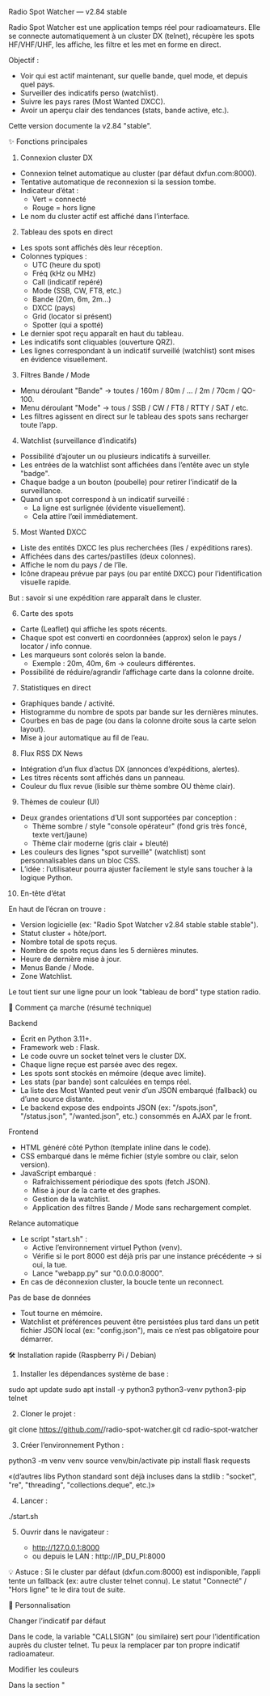 Radio Spot Watcher — v2.84 stable

Radio Spot Watcher est une application temps réel pour radioamateurs.
Elle se connecte automatiquement à un cluster DX (telnet), récupère les spots HF/VHF/UHF, les affiche, les filtre et les met en forme en direct.

Objectif :

- Voir qui est actif maintenant, sur quelle bande, quel mode, et depuis quel pays.
- Surveiller des indicatifs perso (watchlist).
- Suivre les pays rares (Most Wanted DXCC).
- Avoir un aperçu clair des tendances (stats, bande active, etc.).

Cette version documente la v2.84 "stable".

✨ Fonctions principales

1. Connexion cluster DX

- Connexion telnet automatique au cluster (par défaut dxfun.com:8000).
- Tentative automatique de reconnexion si la session tombe.
- Indicateur d’état :
   - Vert = connecté
   - Rouge = hors ligne
- Le nom du cluster actif est affiché dans l’interface.

2. Tableau des spots en direct

- Les spots sont affichés dès leur réception.
- Colonnes typiques :
   - UTC (heure du spot)
   - Fréq (kHz ou MHz)
   - Call (indicatif repéré)
   - Mode (SSB, CW, FT8, etc.)
   - Bande (20m, 6m, 2m…)
   - DXCC (pays)
   - Grid (locator si présent)
   - Spotter (qui a spotté)
- Le dernier spot reçu apparaît en haut du tableau.
- Les indicatifs sont cliquables (ouverture QRZ).
- Les lignes correspondant à un indicatif surveillé (watchlist) sont mises en évidence visuellement.

3. Filtres Bande / Mode

- Menu déroulant "Bande" → toutes / 160m / 80m / … / 2m / 70cm / QO-100.
- Menu déroulant "Mode" → tous / SSB / CW / FT8 / RTTY / SAT / etc.
- Les filtres agissent en direct sur le tableau des spots sans recharger toute l’app.

4. Watchlist (surveillance d’indicatifs)

- Possibilité d’ajouter un ou plusieurs indicatifs à surveiller.
- Les entrées de la watchlist sont affichées dans l’entête avec un style "badge".
- Chaque badge a un bouton (poubelle) pour retirer l’indicatif de la surveillance.
- Quand un spot correspond à un indicatif surveillé :
   - La ligne est surlignée (évidente visuellement).
   - Cela attire l’œil immédiatement.

5. Most Wanted DXCC

- Liste des entités DXCC les plus recherchées (îles / expéditions rares).
- Affichées dans des cartes/pastilles (deux colonnes).
- Affiche le nom du pays / de l’île.
- Icône drapeau prévue par pays (ou par entité DXCC) pour l’identification visuelle rapide.

But : savoir si une expédition rare apparaît dans le cluster.

6. Carte des spots

- Carte (Leaflet) qui affiche les spots récents.
- Chaque spot est converti en coordonnées (approx) selon le pays / locator / info connue.
- Les marqueurs sont colorés selon la bande.
   - Exemple : 20m, 40m, 6m → couleurs différentes.
- Possibilité de réduire/agrandir l’affichage carte dans la colonne droite.

7. Statistiques en direct

- Graphiques bande / activité.
- Histogramme du nombre de spots par bande sur les dernières minutes.
- Courbes en bas de page (ou dans la colonne droite sous la carte selon layout).
- Mise à jour automatique au fil de l’eau.

8. Flux RSS DX News

- Intégration d’un flux d’actus DX (annonces d’expéditions, alertes).
- Les titres récents sont affichés dans un panneau.
- Couleur du flux revue (lisible sur thème sombre OU thème clair).

9. Thèmes de couleur (UI)

- Deux grandes orientations d’UI sont supportées par conception :
   - Thème sombre / style "console opérateur" (fond gris très foncé, texte vert/jaune)
   - Thème clair moderne (gris clair + bleuté)
- Les couleurs des lignes "spot surveillé" (watchlist) sont personnalisables dans un bloc CSS.
- L’idée : l’utilisateur pourra ajuster facilement le style sans toucher à la logique Python.

10. En-tête d’état

En haut de l’écran on trouve :

- Version logicielle (ex: "Radio Spot Watcher v2.84 stable stable stable").
- Statut cluster + hôte/port.
- Nombre total de spots reçus.
- Nombre de spots reçus dans les 5 dernières minutes.
- Heure de dernière mise à jour.
- Menus Bande / Mode.
- Zone Watchlist.

Le tout tient sur une ligne pour un look "tableau de bord" type station radio.

🧠 Comment ça marche (résumé technique)

Backend

- Écrit en Python 3.11+.
- Framework web : Flask.
- Le code ouvre un socket telnet vers le cluster DX.
- Chaque ligne reçue est parsée avec des regex.
- Les spots sont stockés en mémoire (deque avec limite).
- Les stats (par bande) sont calculées en temps réel.
- La liste des Most Wanted peut venir d’un JSON embarqué (fallback) ou d’une source distante.
- Le backend expose des endpoints JSON (ex: "/spots.json", "/status.json", "/wanted.json", etc.) consommés en AJAX par le front.

Frontend

- HTML généré côté Python (template inline dans le code).
- CSS embarqué dans le même fichier (style sombre ou clair, selon version).
- JavaScript embarqué :
   - Rafraîchissement périodique des spots (fetch JSON).
   - Mise à jour de la carte et des graphes.
   - Gestion de la watchlist.
   - Application des filtres Bande / Mode sans rechargement complet.

Relance automatique

- Le script "start.sh" :
   - Active l’environnement virtuel Python (venv).
   - Vérifie si le port 8000 est déjà pris par une instance précédente → si oui, la tue.
   - Lance "webapp.py" sur "0.0.0.0:8000".
- En cas de déconnexion cluster, la boucle tente un reconnect.

Pas de base de données

- Tout tourne en mémoire.
- Watchlist et préférences peuvent être persistées plus tard dans un petit fichier JSON local (ex: "config.json"), mais ce n’est pas obligatoire pour démarrer.

🛠 Installation rapide (Raspberry Pi / Debian)

1. Installer les dépendances système de base :

sudo apt update
sudo apt install -y python3 python3-venv python3-pip telnet

2. Cloner le projet :

git clone https://github.com/<ton-compte>/radio-spot-watcher.git
cd radio-spot-watcher

3. Créer l’environnement Python :

python3 -m venv venv
source venv/bin/activate
pip install flask requests

«(d’autres libs Python standard sont déjà incluses dans la stdlib : "socket", "re", "threading", "collections.deque", etc.)»

4. Lancer :

./start.sh

5. Ouvrir dans le navigateur :

   - http://127.0.0.1:8000
   - ou depuis le LAN : http://IP_DU_PI:8000

💡 Astuce :
Si le cluster par défaut (dxfun.com:8000) est indisponible, l’appli tente un fallback (ex: autre cluster telnet connu).
Le statut "Connecté" / "Hors ligne" te le dira tout de suite.

🔧 Personnalisation

Changer l’indicatif par défaut

Dans le code, la variable "CALLSIGN" (ou similaire) sert pour l’identification auprès du cluster telnet.
Tu peux la remplacer par ton propre indicatif radioamateur.

Modifier les couleurs

Dans la section "<style>" intégrée :

- ".row-watch" ou équivalent : couleur des lignes quand un call surveillé apparaît.
- ".rss-item" : couleur du flux RSS.
- Palette globale : variables CSS (par ex. "--bg", "--text", etc. dans la version thème clair).

Ajouter une entité Most Wanted

Tu peux éditer la liste interne des entités rares (pays/îles DXCC) + associer un drapeau.
Idéalement, associer :

- code entité,
- libellé humain,
- emoji / icône drapeau (ou petite image inline),
- position dans la grille.

📌 Feuille de route (roadmap)

Priorités courtes :

1. Améliorer la watchlist :
   - plus de popup moche → champ inline + bouton +
   - icône poubelle pour retirer.
2. Drapeaux visibles dans "Most Wanted DXCC".
3. Couleurs lisibles du flux RSS en thème sombre.
4. Sauvegarde de la watchlist/local prefs dans un fichier JSON.
5. Choix utilisateur de la palette de couleur (clair/sombre + accents).

Idées moyennes :

- Sélecteur manuel du cluster (liste déroulante).
- Carte : possibilité de masquer/afficher certaines bandes.
- Bouton "Compacter" l’UI pour les petits écrans.


📜 Licence / usage

Projet hobby radioamateur pensé par Eric F1SMV et réalisé par Chatgpt5.
Utilisation personnelle OK.
Toute re-distribution publique doit citer l’auteur original du code et ne pas supprimer les mentions de version.


👋 Contact

Si tu trouves un bug, note :

- Version affichée dans l’interface (ex: v2.84 stable)
- Capture d’écran du haut de la page (barre d’état)
- Ce qui ne marche pas (ex: "Le flux RSS reste noir sur noir")

et ouvre un ticket / issue dans le repo GitHub.

73 ! 